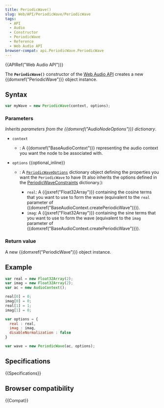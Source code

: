 ```yaml
---
title: PeriodicWave()
slug: Web/API/PeriodicWave/PeriodicWave
tags:
  - API
  - Audio
  - Constructor
  - PeriodicWave
  - Reference
  - Web Audio API
browser-compat: api.PeriodicWave.PeriodicWave
---
```

{{APIRef("Web Audio API")}}

The **`PeriodicWave()`** constructor of the [Web Audio API](/en-US/docs/Web/API/Web_Audio_API) creates a new
{{domxref("PeriodicWave")}} object instance.

## Syntax

```js
var myWave = new PeriodicWave(context, options);
```

### Parameters

_Inherits parameters from the {{domxref("AudioNodeOptions")}} dictionary_.

- `context`
  - : A {{domxref("BaseAudioContext")}} representing the audio context you want the node
    to be associated with.
- `options` {{optional_inline}}

  - : A
    [`PeriodicWaveOptions`](https://webaudio.github.io/web-audio-api/#idl-def-PeriodicWaveOptions)
    dictionary object defining the properties you want the `PeriodicWave` to
    have (It also inherits the options defined in the [PeriodicWaveConstraints](https://webaudio.github.io/web-audio-api/#idl-def-PeriodicWaveConstraints)
    dictionary.):

    - `real`: A {{jsxref("Float32Array")}} containing the cosine terms
      that you want to use to form the wave (equivalent to the `real`
      parameter of {{domxref("BaseAudioContext.createPeriodicWave")}}).
    - `imag`: A {{jsxref("Float32Array")}} containing the sine terms that
      you want to use to form the wave (equivalent to the `imag` parameter of
      {{domxref("BaseAudioContext.createPeriodicWave")}}).

### Return value

A new {{domxref("PeriodicWave")}} object instance.

## Example

```js
var real = new Float32Array(2);
var imag = new Float32Array(2);
var ac = new AudioContext();

real[0] = 0;
imag[0] = 0;
real[1] = 1;
imag[1] = 0;

var options = {
  real : real,
  imag : imag,
  disableNormalization : false
}

var wave = new PeriodicWave(ac, options);
```

## Specifications

{{Specifications}}

## Browser compatibility

{{Compat}}
